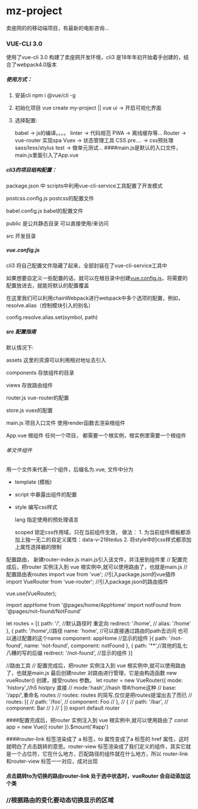 # mz-project

卖座网的的移动端项目，有最新的电影咨询...

### VUE-CLI 3.0

使用了vue-cli 3.0 构建了卖座网开发环境，cli3 是18年年初开始着手创建的，结合了webpack4.0版本


##### 使用方式：

1. 安装cli  npm i @vue/cli -g

2. 初始化项目 vue create my-project || vue ui -> 开启可视化界面

3. 选择配置: 

    babel -> js的编译。。。。
    linter -> 代码规范
    PWA -> 离线缓存等...
    Router -> vue-router 实现spa
    Vuex   -> 状态管理工具
    CSS pre.... -> css预处理 sass/less/stylus
    test  -> 做单元测试...
####main.js是默认的入口文件，main.js里面引入了App.vue


##### cli3的项目结构配置：

package.json 中 scripts中利用vue-cli-service工具配置了开发模式

postcss.config.js postcss的配置文件

babel.config.js  babel的配置文件

public 是公共静态目录 可以直接使用/来访问

src  开发目录

##### vue.config.js

cli3 将自己配置文件隐藏了起来，全部封装在了vue-cli-service工具中

如果想要自定义一些配置的话，就可以在根目录中创建[vue.config.js](https://cli.vuejs.org/zh/config/#vue-config-js)，将需要的配置放进去，就能将默认的配置覆盖


在这里我们可以利用chainWebpack进行webpack中多个选项的配置，例如，resolve.alias（控制模块引入的别名）

config.resolve.alias.set(symbol, path)

##### src 配置指南

默认情况下:

assets 这里的资源可以利用相对地址去引入

components 存放组件的目录

views 存放路由组件

router.js vue-router的配置

store.js  vuex的配置

main.js 项目入口文件 使用render函数去渲染根组件

App.vue 根组件  任何一个项目， 都需要一个根实例，根实例里需要一个根组件


###### 单文件组件

用一个文件来代表一个组件，后缀名为.vue, 文件中分为 

* template (模板) 

* script 中暴露出组件的配置

* style 编写css样式

    lang 指定使用的预处理语言

    scoped 锁定css作用域，只在当前组件生效， 做法： 1. 为当前组件模板都添加上独一无二的自定义属性：data-v-216tedus 2. 将style中的css样式都添加上属性选择器的限制




配置路由， 新建router-index.js    main.js引入该文件，并注册到组件里
// 配置完成后，把router 实例注入到 vue 根实例中,就可以使用路由了，也就是main.js
// 配置路由表routes
import vue from 'vue'; //引入package.json的vue插件
import VueRouter from 'vue-router'; //引入package.json的路由插件

vue.use(VueRouter);

import appHome from '@pages/home/AppHome'
import notFound from '@pages/not-found/NotFound'

let routes = [{
    path: '/', //默认路径时 重定向
    redirect: '/home',
    // alias: '/home'
}, {
    path: '/home',//路径
    name: 'home', //可以直接通过路由的path去访问  也可以通过配置的这个name
    component: appHome //显示的组件
}{
    path: '/not-found',
    name: 'not-found',
    component: notFound 
}, {
    path: '**',//其他的乱七八糟的写的后缀
    redirect: '/not-found', //显示的组件
}]


//路由工具
// 配置完成后，把router 实例注入到 vue 根实例中,就可以使用路由了，也就是main.js
最后创建router 对路由进行管理，它是由构造函数 new vueRouter() 创建，接受routes 参数。
let router = new VueRouter({ 
    mode: 'history',//h5 histpry 直接
    // mode:'hash',//hash 带#/home这种
    // base: '/app/',重命名
    routes   // routes: routes 的简写,仅仅是把routes提溜出去了而已
    // routes: [{
    //         path: '/foo',
    //         component: Foo
    //     },
    //     {
    //         path: '/bar',
    //         component: Bar
    //     }
    // ]
})
export default router

####配置完成后，把router 实例注入到 vue 根实例中,就可以使用路由了
const app = new Vue({
  router
}).$mount('#app')

####router-link 标签渲染成了 a 标签，to 属性变成了a 标签的 href 属性，这时就明白了点击跳转的意思。router-view 标签渲染成了我们定义的组件，其实它就是一个占位符，它在什么地方，匹配路径的组件就在什么地方，所以 router-link 和router-view 标签一一对应，成对出现

#### <router-link to="/cinema">点击跳转</router-link>to为切换的路由router-link 处于选中状态时，vueRouter 会自动添加这个类

### <router-view></router-view>//根据路由的变化要动态切换显示的区域

